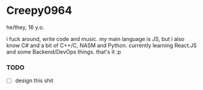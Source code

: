 # Creepy0964
he/they, 16 y.o.

i fuck around, write code and music.
my main language is JS, but i also know C# and a bit of C++/C, NASM and Python. currently learning React.JS and some Backend/DevOps things. that's it :p

### TODO
- [ ] design this shit
